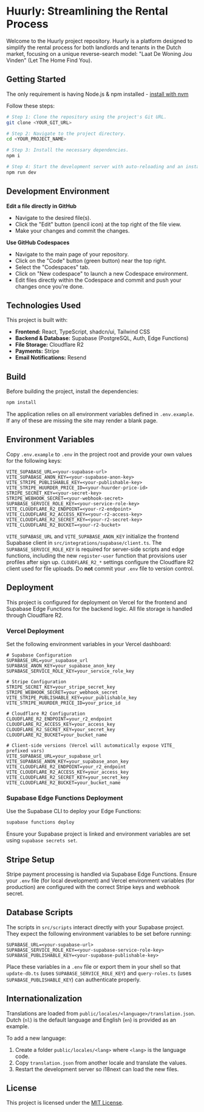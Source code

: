 # Huurly: Streamlining the Rental Process

Welcome to the Huurly project repository. Huurly is a platform designed to simplify the rental process for both landlords and tenants in the Dutch market, focusing on a unique reverse-search model: "Laat De Woning Jou Vinden" (Let The Home Find You).

## Getting Started

The only requirement is having Node.js & npm installed - [install with nvm](https://github.com/nvm-sh/nvm#installing-and-updating)

Follow these steps:

```sh
# Step 1: Clone the repository using the project's Git URL.
git clone <YOUR_GIT_URL>

# Step 2: Navigate to the project directory.
cd <YOUR_PROJECT_NAME>

# Step 3: Install the necessary dependencies.
npm i

# Step 4: Start the development server with auto-reloading and an instant preview.
npm run dev
```

## Development Environment

**Edit a file directly in GitHub**

- Navigate to the desired file(s).
- Click the "Edit" button (pencil icon) at the top right of the file view.
- Make your changes and commit the changes.

**Use GitHub Codespaces**

- Navigate to the main page of your repository.
- Click on the "Code" button (green button) near the top right.
- Select the "Codespaces" tab.
- Click on "New codespace" to launch a new Codespace environment.
- Edit files directly within the Codespace and commit and push your changes once you're done.

## Technologies Used

This project is built with:

- **Frontend:** React, TypeScript, shadcn/ui, Tailwind CSS
- **Backend & Database:** Supabase (PostgreSQL, Auth, Edge Functions)
- **File Storage:** Cloudflare R2
- **Payments:** Stripe
- **Email Notifications:** Resend

## Build

Before building the project, install the dependencies:

```sh
npm install
```

The application relies on all environment variables defined in `.env.example`. If any of these are missing the site may render a blank page.

## Environment Variables

Copy `.env.example` to `.env` in the project root and provide your own values for the following keys:

```env
VITE_SUPABASE_URL=<your-supabase-url>
VITE_SUPABASE_ANON_KEY=<your-supabase-anon-key>
VITE_STRIPE_PUBLISHABLE_KEY=<your-publishable-key>
VITE_STRIPE_HUURDER_PRICE_ID=<your-huurder-price-id>
STRIPE_SECRET_KEY=<your-secret-key>
STRIPE_WEBHOOK_SECRET=<your-webhook-secret>
SUPABASE_SERVICE_ROLE_KEY=<your-service-role-key>
VITE_CLOUDFLARE_R2_ENDPOINT=<your-r2-endpoint>
VITE_CLOUDFLARE_R2_ACCESS_KEY=<your-r2-access-key>
VITE_CLOUDFLARE_R2_SECRET_KEY=<your-r2-secret-key>
VITE_CLOUDFLARE_R2_BUCKET=<your-r2-bucket>
```
`VITE_SUPABASE_URL` and `VITE_SUPABASE_ANON_KEY` initialize the frontend Supabase client in `src/integrations/supabase/client.ts`.
The `SUPABASE_SERVICE_ROLE_KEY` is required for server-side scripts and edge
functions, including the new `register-user` function that provisions user
profiles after sign up.
`CLOUDFLARE_R2_*` settings configure the Cloudflare R2 client used for file uploads.
Do **not** commit your `.env` file to version control.

## Deployment

This project is configured for deployment on Vercel for the frontend and Supabase Edge Functions for the backend logic. All file storage is handled through Cloudflare R2.

### Vercel Deployment

Set the following environment variables in your Vercel dashboard:

```
# Supabase Configuration
SUPABASE_URL=your_supabase_url
SUPABASE_ANON_KEY=your_supabase_anon_key
SUPABASE_SERVICE_ROLE_KEY=your_service_role_key

# Stripe Configuration
STRIPE_SECRET_KEY=your_stripe_secret_key
STRIPE_WEBHOOK_SECRET=your_webhook_secret
VITE_STRIPE_PUBLISHABLE_KEY=your_publishable_key
VITE_STRIPE_HUURDER_PRICE_ID=your_price_id

# Cloudflare R2 Configuration
CLOUDFLARE_R2_ENDPOINT=your_r2_endpoint
CLOUDFLARE_R2_ACCESS_KEY=your_access_key
CLOUDFLARE_R2_SECRET_KEY=your_secret_key
CLOUDFLARE_R2_BUCKET=your_bucket_name

# Client-side versions (Vercel will automatically expose VITE_ prefixed vars)
VITE_SUPABASE_URL=your_supabase_url
VITE_SUPABASE_ANON_KEY=your_supabase_anon_key
VITE_CLOUDFLARE_R2_ENDPOINT=your_r2_endpoint
VITE_CLOUDFLARE_R2_ACCESS_KEY=your_access_key
VITE_CLOUDFLARE_R2_SECRET_KEY=your_secret_key
VITE_CLOUDFLARE_R2_BUCKET=your_bucket_name
```

### Supabase Edge Functions Deployment

Use the Supabase CLI to deploy your Edge Functions:

```bash
supabase functions deploy
```

Ensure your Supabase project is linked and environment variables are set using `supabase secrets set`.

## Stripe Setup

Stripe payment processing is handled via Supabase Edge Functions. Ensure your `.env` file (for local development) and Vercel environment variables (for production) are configured with the correct Stripe keys and webhook secret.

## Database Scripts

The scripts in `src/scripts` interact directly with your Supabase project. They expect the following environment variables to be set before running:

```env
SUPABASE_URL=<your-supabase-url>
SUPABASE_SERVICE_ROLE_KEY=<your-supabase-service-role-key>
SUPABASE_PUBLISHABLE_KEY=<your-supabase-publishable-key>
```

Place these variables in a `.env` file or export them in your shell so that
`update-db.ts` (uses `SUPABASE_SERVICE_ROLE_KEY`) and `query-roles.ts` (uses
`SUPABASE_PUBLISHABLE_KEY`) can authenticate properly.

## Internationalization

Translations are loaded from `public/locales/<language>/translation.json`. Dutch
(`nl`) is the default language and English (`en`) is provided as an example.

To add a new language:

1. Create a folder `public/locales/<lang>` where `<lang>` is the language code.
2. Copy `translation.json` from another locale and translate the values.
3. Restart the development server so i18next can load the new files.

## License

This project is licensed under the [MIT License](LICENSE).


